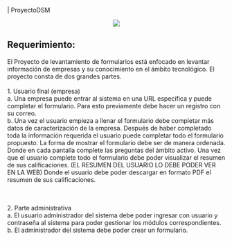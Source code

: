 | ProyectoDSM

<p align="center"><img src="https://i.postimg.cc/jdCK7Szw/React-Native-API.jpg"></p>  

<h2> Requerimiento:</h2>
El Proyecto de levantamiento de formularios está enfocado en levantar información de empresas y su conocimiento en el ámbito tecnológico. El proyecto consta de dos grandes partes.
<br><br>
1. Usuario final (empresa)
<br> 
a.	Una empresa puede entrar al sistema en una URL específica y puede completar el formulario. Para esto previamente debe hacer un registro con su correo.
<br>
b.	Una vez el usuario empieza a llenar el formulario debe completar más datos de caracterización de la empresa.
Después de haber completado toda la información requerida el usuario puede completar todo el formulario propuesto.
La forma de mostrar el formulario debe ser de manera ordenada. 
<br>
Donde en cada pantalla complete las preguntas del ámbito activo. Una vez que el usuario complete todo el formulario debe poder visualizar el resumen de sus calificaciones. (EL RESUMEN DEL USUARIO LO DEBE PODER VER EN LA WEB)
Donde el usuario debe poder descargar en formato PDF el resumen de sus calificaciones.

<br></br>
2. Parte administrativa
<br>
a.	El usuario administrador del sistema debe poder ingresar con usuario y contraseña al sistema para poder gestionar los módulos correspondientes.
<br>
b.	El administrador del sistema debe poder crear un formulario.

